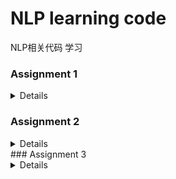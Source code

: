 # NLP learning code
NLP相关代码 学习


### Assignment 1 
<details>
      a.定义语法，建立句子生成器
      b.由豆瓣影评训练语言模型，评估上面生成的句子
</details>

### Assignment 2 
<details>
      a.爬虫，爬取北京地铁数据
      b.得到地铁数据，构建地铁网路
      c.用不同的搜索方式对地铁网路进行搜索（DFS BFS） 
</details>
### Assignment 3
<details>
      a.由sklearn得到Boston房价
      b.随机生成参数法，拟合房价
      c.给予一定方向后，拟合房价
      d.梯度下降法，拟合房价
      e.改变Loss函数后，拟合房价
      f.动态规划，解决切管子问题
      g.解析edit distance的解法（solution）
</details>
      
